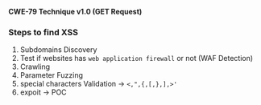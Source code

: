 **CWE-79 Technique v1.0 (GET Request)**

### Steps to find XSS
1. Subdomains Discovery
2. Test if websites has `web application firewall` or not (WAF Detection)
3. Crawling
4. Parameter Fuzzing
5. special characters Validation -> `<,",{,[,},],>'`
6. expoit -> POC
